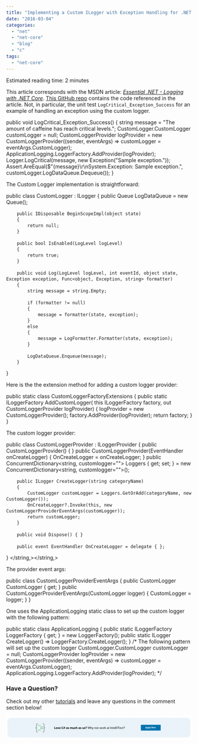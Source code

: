 ```yaml
---
title: "Implementing a Custom ILogger with Exception Handling for .NET Core"
date: "2016-03-04"
categories: 
  - "net"
  - "net-core"
  - "blog"
  - "c"
tags: 
  - "net-core"
---
```


Estimated reading time: 2 minutes

This article corresponds with the MSDN article: [_Essential .NET - Logging with .NET Core_](https://msdn.microsoft.com/magazine/mt694089). [This GitHub repo](https://github.com/IntelliTect-Samples/2016.04.01-EssentialNetLoggingWithNetCore) contains the code referenced in the article. Not, in particular, the unit test `LogCritical_Exception_Success` for an example of handling an exception using the custom logger.

  public void LogCritical\_Exception\_Success()
  {
        string message = "The amount of caffeine has reach critical levels.";
        CustomLogger.CustomLogger customLogger = null;
        CustomLoggerProvider logProvider =
        new CustomLoggerProvider((sender, eventArgs) => customLogger = eventArgs.CustomLogger);
        ApplicationLogging.LoggerFactory.AddProvider(logProvider);
        Logger.LogCritical(message, new Exception("Sample exception."));
        Assert.AreEqual($"{message}\\r\\nSystem.Exception: Sample exception.", customLogger.LogDataQueue.Dequeue());
  }

The Custom Logger implementation is straightforward:

 public class CustomLogger : ILogger 
  {
        public Queue LogDataQueue = new Queue();
        
        public IDisposable BeginScopeImpl(object state)
        {
            return null;
        }

        public bool IsEnabled(LogLevel logLevel)
        {
            return true;
        }

        public void Log(LogLevel logLevel, int eventId, object state, Exception exception, Func<object, Exception, string> formatter)
        {
            string message = string.Empty;

            if (formatter != null)
            {
                message = formatter(state, exception);
            }
            else
            {
                message = LogFormatter.Formatter(state, exception);
            }

            LogDataQueue.Enqueue(message);
        }
  }
  

Here is the the extension method for adding a custom logger provider:

  public static class CustomLoggerFactoryExtensions
  {
        public static ILoggerFactory AddCustomLogger(
            this ILoggerFactory factory, out CustomLoggerProvider logProvider)
        {
            logProvider = new CustomLoggerProvider();
            factory.AddProvider(logProvider);
            return factory;
        }
  }
﻿

The custom logger provider:

  public class CustomLoggerProvider : ILoggerProvider
  {
        public CustomLoggerProvider() { }
        public CustomLoggerProvider(EventHandler onCreateLogger)
        {
            OnCreateLogger = onCreateLogger;
        }
        public ConcurrentDictionary<string, customlogger=""> Loggers { get; set; } = new ConcurrentDictionary<string, customlogger="">();

        public ILogger CreateLogger(string categoryName)
        {
            CustomLogger customLogger = Loggers.GetOrAdd(categoryName, new CustomLogger());
            OnCreateLogger?.Invoke(this, new CustomLoggerProviderEventArgs(customLogger));
            return customLogger;
        }

        public void Dispose() { }

        public event EventHandler OnCreateLogger = delegate { };
  }
</string,></string,>

The provider event args:

  public class CustomLoggerProviderEventArgs
  {
        public CustomLogger CustomLogger { get; }
        public CustomLoggerProviderEventArgs(CustomLogger logger)
        {
            CustomLogger = logger;
        }
  }

One uses the ApplicationLogging static class to set up the custom logger with the following pattern:

  public static class ApplicationLogging
  {
        public static ILoggerFactory LoggerFactory { get; } = new LoggerFactory();
        public static ILogger CreateLogger() =>
            LoggerFactory.CreateLogger();
  }
/\*        The following pattern will set up the custom logger
            CustomLogger.CustomLogger customLogger = null;
            CustomLoggerProvider logProvider =
                new CustomLoggerProvider((sender, eventArgs) => customLogger = eventArgs.CustomLogger);
            ApplicationLogging.LoggerFactory.AddProvider(logProvider);
\*/
﻿

### Have a Question?

Check out my other [tutorials](/configuring-windows-smtp-server-on-windows-2008-for-relay/) and leave any questions in the comment section below!

![](images/blog-job-ad-2-1024x129.png)
